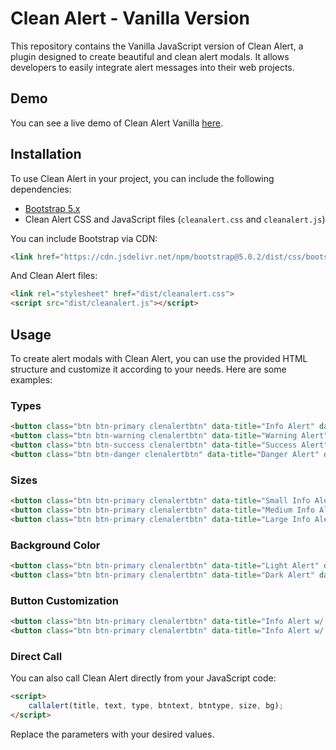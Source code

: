 # Clean Alert - Vanilla Version

This repository contains the Vanilla JavaScript version of Clean Alert, a plugin designed to create beautiful and clean alert modals. It allows developers to easily integrate alert messages into their web projects.

## Demo
You can see a live demo of Clean Alert Vanilla [here](http://cleanalertvanilla.felipetravassos.com/).

## Installation

To use Clean Alert in your project, you can include the following dependencies:

- [Bootstrap 5.x](https://getbootstrap.com/docs/5.1/getting-started/introduction/)
- Clean Alert CSS and JavaScript files (`cleanalert.css` and `cleanalert.js`)

You can include Bootstrap via CDN:

```html
<link href="https://cdn.jsdelivr.net/npm/bootstrap@5.0.2/dist/css/bootstrap.min.css" rel="stylesheet" integrity="sha384-EVSTQN3/azprG1Anm3QDgpJLIm9Nao0Yz1ztcQTwFspd3yD65VohhpuuCOmLASjC" crossorigin="anonymous">
```

And Clean Alert files:

```html
<link rel="stylesheet" href="dist/cleanalert.css">
<script src="dist/cleanalert.js"></script>
```

## Usage

To create alert modals with Clean Alert, you can use the provided HTML structure and customize it according to your needs. Here are some examples:

### Types

```html
<button class="btn btn-primary clenalertbtn" data-title="Info Alert" data-text="This is an info alert" data-type="info">Info Alert</button>
<button class="btn btn-warning clenalertbtn" data-title="Warning Alert" data-text="This is a warning alert" data-type="warning">Warning Alert</button>
<button class="btn btn-success clenalertbtn" data-title="Success Alert" data-text="This is a success alert" data-type="success">Success Alert</button>
<button class="btn btn-danger clenalertbtn" data-title="Danger Alert" data-text="This is a danger alert" data-type="danger">Danger Alert</button>
```

### Sizes

```html
<button class="btn btn-primary clenalertbtn" data-title="Small Info Alert" data-text="This is a small info alert" data-type="info" data-size="sm">Small Info Alert</button>
<button class="btn btn-primary clenalertbtn" data-title="Medium Info Alert" data-text="This is a medium info alert" data-type="info" data-size="md">Medium Info Alert</button>
<button class="btn btn-primary clenalertbtn" data-title="Large Info Alert" data-text="This is a large info alert" data-type="info" data-size="lg">Large Info Alert</button>
```

### Background Color

```html
<button class="btn btn-primary clenalertbtn" data-title="Light Alert" data-text="This is a light info alert" data-type="info" data-bg="light">Light Modal</button>
<button class="btn btn-primary clenalertbtn" data-title="Dark Alert" data-text="This is a dark info alert" data-type="info" data-bg="dark">Dark Modal</button>
```

### Button Customization

```html
<button class="btn btn-primary clenalertbtn" data-title="Info Alert w/ Danger Button" data-text="This is an info alert" data-type="info" data-btntype="danger">Info Alert w/ Danger Button</button>
<button class="btn btn-primary clenalertbtn" data-title="Info Alert w/ Custom Button Text" data-text="This is an info alert" data-type="info" data-btntext="Okay">Info Alert w/ Custom Button Text</button>
```

### Direct Call

You can also call Clean Alert directly from your JavaScript code:

```html
<script>
    callalert(title, text, type, btntext, btntype, size, bg);
</script>
```

Replace the parameters with your desired values.

